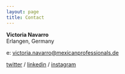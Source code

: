 ```yaml
---
layout: page
title: Contact
---
```


**Victoria Navarro**  
Erlangen, Germany
  
e: victoria.navarro@mexicanprofessionals.de
  
[twitter](https://twitter.com/victorianf_89) / [linkedin](https://www.linkedin.com/in/victorianf/) / [instagram](https://www.instagram.com/victorianf89/)  
